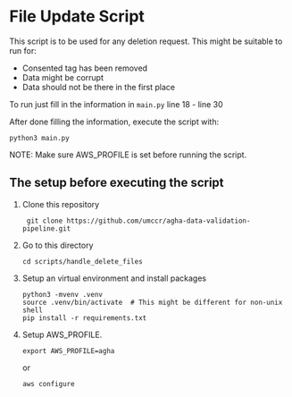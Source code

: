 # File Update Script

This script is to be used for any deletion request. This might be suitable to run for:
- Consented tag has been removed
- Data might be corrupt
- Data should not be there in the first place

To run just fill in the information in `main.py` line 18 - line 30

After done filling the information, execute the script with:
```
python3 main.py
```

NOTE: Make sure AWS_PROFILE is set before running the script.

## The setup before executing the script

1. Clone this repository

   ```
    git clone https://github.com/umccr/agha-data-validation-pipeline.git
   ```

2. Go to this directory

    ```
    cd scripts/handle_delete_files
    ```
3. Setup an virtual environment and install packages
   ```
   python3 -mvenv .venv
   source .venv/bin/activate  # This might be different for non-unix shell
   pip install -r requirements.txt
   ```
4. Setup AWS_PROFILE.
   ```
   export AWS_PROFILE=agha
   ```

   or

   ```
   aws configure
   ```
